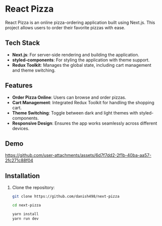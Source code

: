 # React Pizza

React Pizza is an online pizza-ordering application built using Next.js. This project allows users to order their favorite pizzas with ease.

## Tech Stack

- **Next.js**: For server-side rendering and building the application.
- **styled-components**: For styling the application with theme support.
- **Redux Toolkit**: Manages the global state, including cart management and theme switching.

## Features

- **Order Pizza Online**: Users can browse and order pizzas.
- **Cart Management**: Integrated Redux Toolkit for handling the shopping cart.
- **Theme Switching**: Toggle between dark and light themes with styled-components.
- **Responsive Design**: Ensures the app works seamlessly across different devices.

## Demo


https://github.com/user-attachments/assets/6d7f7dd2-2f1b-40ba-aa57-2fc271c88f04


## Installation

1. Clone the repository:
   ```bash
   git clone https://github.com/danish498/next-pizza

   cd next-pizza

   yarn install
   yarn run dev
